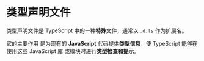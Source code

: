 
# 类型声明文件

类型声明⽂件是 TypeScript 中的⼀种**特殊**⽂件，通常以 `.d.ts`  作为扩展名。

它的主要作⽤ 是为现有的 **JavaScript** 代码提供**类型信息**，使 TypeScript 能够在使⽤这些 JavaScript 库 或模块时进⾏**类型检查和提示**。 
